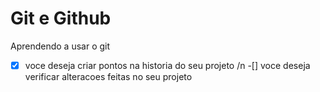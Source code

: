 # Git e Github

Aprendendo a usar o git

-[x] voce deseja criar pontos na historia do seu projeto /n
-[] voce deseja verificar alteracoes feitas no seu projeto